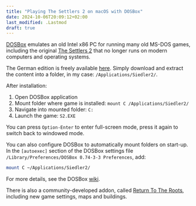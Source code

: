 ```yaml
---
title: "Playing The Settlers 2 on macOS with DOSBox"
date: 2024-10-06T20:09:12+02:00
last_modified: .Lastmod
draft: true
---
```


[DOSBox] emulates an old Intel x86 PC for running many old MS-DOS games, including the original [The Settlers 2] that no longer runs on modern computers and operating systems.

The German edition is freely available [here](https://www.chip.de/downloads/Die-Siedler-2-Gold-Edition_116251848.html). Simply download and extract the content into a folder, in my case: `/Applications/Siedler2/`.

After installation:

1. Open DOSBox application
2. Mount folder where game is installed: `mount C /Applications/Siedler2/`
3. Navigate into mounted folder: `C:`
4. Launch the game: `S2.EXE`

You can press `Option-Enter` to enter full-screen mode, press it again to switch back to windowed mode.

You can also configure DOSBox to automatically mount folders on start-up.
In the `[autoexec]` section of the DOSBox settings file `/Library/Preferences/DOSBox 0.74-3-3 Preferences`, add:

```bash
mount C ~/Applications/Siedler2/
```

For more details, see the DOSBox [wiki].

There is also a community-developed addon, called [Return To The Roots], including new game settings, maps and buildings.

[DOSBox]: https://www.dosbox.com/
[The Settlers 2]: https://settlers2.net/
[wiki]: https://www.dosbox.com/wiki/DOSBox_and_Mac_OS_X
[Return To The Roots]: https://www.siedler25.org/
